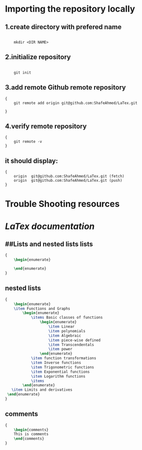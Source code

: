 Importing the repository locally
========================
1.create directory with prefered name
-----------------------
```

    mkdir <DIR NAME>

```
2.initialize repository
----------------
```

    git init

```

3.add remote Github remote repository
--------------------------
```
{
    git remote add origin git@github.com:ShafeAhmed/LaTex.git
    
}
```
4.verify remote repository
-------------------------
```
{
    git remote -v
}
```
it should display:
-------------------
```
{
    origin	git@github.com:ShafeAhmed/LaTex.git (fetch)
    origin	git@github.com:ShafeAhmed/LaTex.git (push)
}
```
Trouble Shooting resources
=================================





***LaTex documentation***
===============================

##Lists and nested lists
lists
-------

```LaTex
{
    \begin{enumerate}

    \end{enumerate}
}
```

nested lists
----------

```LaTex
{
    \begin{enumerate}
    \item Functions and Graphs
        \begin{enumerate}
            \items Basic classes of functions
                \begin{enumerate}
                    \item Linear
                    \item polynomials
                    \item Algebraic
                    \item piece-wise defined
                    \item Transcendentals
                    \item power
                \end{enumerate}
            \item function transformations
            \item Inverse functions
            \item Trigonometric functions
            \item Exponential functions
            \item Logarithm functions
            \items
        \end{enumerate}
   \item Limits and derivatives
 \end{enumerate}
}
```

comments
---------

```LaTex
{
    \begin{comments}
    This is comments
    \end{comments}
}
```
